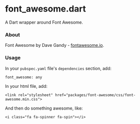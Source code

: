 font_awesome.dart
=================

A Dart wrapper around Font Awesome.

### About

Font Awesome by Dave Gandy - [fontawesome.io](http://fontawesome.io/).

### Usage

In your `pubspec.yaml` file's `dependencies` section, add:

    font_awesome: any

In your html file, add:

    <link rel="stylesheet" href="packages/font-awesome/css/font-awesome.min.css">

And then do something awesome, like:

    <i class="fa fa-spinner fa-spin"></i>

